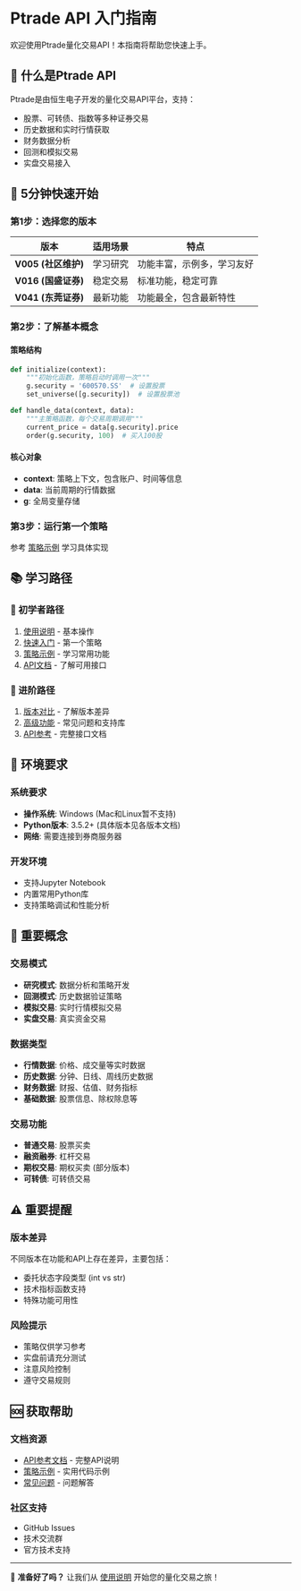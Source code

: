 # Ptrade API 入门指南

欢迎使用Ptrade量化交易API！本指南将帮助您快速上手。

## 🎯 什么是Ptrade API

Ptrade是由恒生电子开发的量化交易API平台，支持：
- 股票、可转债、指数等多种证券交易
- 历史数据和实时行情获取
- 财务数据分析
- 回测和模拟交易
- 实盘交易接入

## 🚀 5分钟快速开始

### 第1步：选择您的版本

| 版本 | 适用场景 | 特点 |
|------|----------|------|
| **V005 (社区维护)** | 学习研究 | 功能丰富，示例多，学习友好 |
| **V016 (国盛证券)** | 稳定交易 | 标准功能，稳定可靠 |
| **V041 (东莞证券)** | 最新功能 | 功能最全，包含最新特性 |

### 第2步：了解基本概念

#### 策略结构
```python
def initialize(context):
    """初始化函数，策略启动时调用一次"""
    g.security = '600570.SS'  # 设置股票
    set_universe([g.security])  # 设置股票池

def handle_data(context, data):
    """主策略函数，每个交易周期调用"""
    current_price = data[g.security].price
    order(g.security, 100)  # 买入100股
```

#### 核心对象
- **context**: 策略上下文，包含账户、时间等信息
- **data**: 当前周期的行情数据
- **g**: 全局变量存储

### 第3步：运行第一个策略

参考 [策略示例](examples.md) 学习具体实现

## 📚 学习路径

### 🌱 初学者路径
1. [使用说明](usage.md) - 基本操作
2. [快速入门](quick-start.md) - 第一个策略
3. [策略示例](examples.md) - 学习常用功能
4. [API文档](../api-reference/) - 了解可用接口

### 🚀 进阶路径
1. [版本对比](../versions/comparison.md) - 了解版本差异
2. [高级功能](../advanced/) - 常见问题和支持库
3. [API参考](../api-reference/) - 完整接口文档

## 🔧 环境要求

### 系统要求
- **操作系统**: Windows (Mac和Linux暂不支持)
- **Python版本**: 3.5.2+ (具体版本见各版本文档)
- **网络**: 需要连接到券商服务器

### 开发环境
- 支持Jupyter Notebook
- 内置常用Python库
- 支持策略调试和性能分析

## 📖 重要概念

### 交易模式
- **研究模式**: 数据分析和策略开发
- **回测模式**: 历史数据验证策略
- **模拟交易**: 实时行情模拟交易
- **实盘交易**: 真实资金交易

### 数据类型
- **行情数据**: 价格、成交量等实时数据
- **历史数据**: 分钟、日线、周线历史数据
- **财务数据**: 财报、估值、财务指标
- **基础数据**: 股票信息、除权除息等

### 交易功能
- **普通交易**: 股票买卖
- **融资融券**: 杠杆交易
- **期权交易**: 期权买卖 (部分版本)
- **可转债**: 可转债交易

## ⚠️ 重要提醒

### 版本差异
不同版本在功能和API上存在差异，主要包括：
- 委托状态字段类型 (int vs str)
- 技术指标函数支持
- 特殊功能可用性

### 风险提示
- 策略仅供学习参考
- 实盘前请充分测试
- 注意风险控制
- 遵守交易规则

## 🆘 获取帮助

### 文档资源
- [API参考文档](../api-reference/) - 完整API说明
- [策略示例](examples.md) - 实用代码示例
- [常见问题](../advanced/faq.md) - 问题解答

### 社区支持
- GitHub Issues
- 技术交流群
- 官方技术支持

---

🎉 **准备好了吗？** 让我们从 [使用说明](usage.md) 开始您的量化交易之旅！
